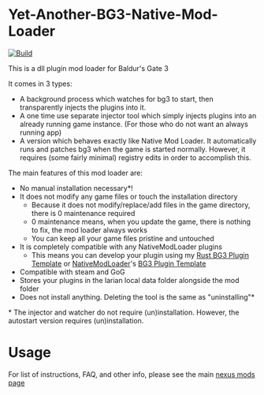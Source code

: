 # Yet-Another-BG3-Native-Mod-Loader
[![Build](https://github.com/MolotovCherry/Yet-Another-BG3-Native-Mod-Loader/actions/workflows/build.yml/badge.svg?event=push)](https://github.com/MolotovCherry/Yet-Another-BG3-Native-Mod-Loader/actions/workflows/build.yml)

This is a dll plugin mod loader for Baldur's Gate 3

It comes in 3 types:
- A background process which watches for bg3 to start, then transparently injects the plugins into it.
- A one time use separate injector tool which simply injects plugins into an already running game instance. (For those who do not want an always running app)
- A version which behaves exactly like Native Mod Loader. It automatically runs and patches bg3 when the game is started normally. However, it requires (some fairly minimal) registry edits in order to accomplish this.

The main features of this mod loader are:
- No manual installation necessary\*!
- It does not modify any game files or touch the installation directory
  - Because it does not modify/replace/add files in the game directory, there is 0 maintenance required
  - 0 maintenance means, when you update the game, there is nothing to fix, the mod loader always works
  - You can keep all your game files pristine and untouched
- It is completely compatible with any NativeModLoader﻿ plugins
  - This means you can develop your plugin using my [Rust BG3 Plugin Template](https://github.com/MolotovCherry/Native-Plugin-Template-Rust) or [NativeModLoader](https://www.nexusmods.com/baldursgate3/mods/944)'s [BG3 Plugin Template](https://github.com/gottyduke/PluginTemplate)
- Compatible with steam and GoG
- Stores your plugins in the larian local data folder alongside the mod folder
- Does not install anything. Deleting the tool is the same as "uninstalling"\*

\* The injector and watcher do not require (un)installation. However, the autostart version requires (un)installation.

# Usage
For list of instructions, FAQ, and other info, please see the main [nexus mods page](https://www.nexusmods.com/baldursgate3/mods/3052)
